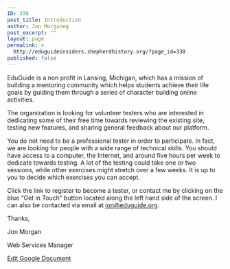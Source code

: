 ```yaml
---
ID: 338
post_title: Introduction
author: Jon Morganeg
post_excerpt: ""
layout: page
permalink: >
  http://eduguideinsiders.shepherdhistory.org/?page_id=338
published: false
---
```

<p>EduGuide is a non profit in Lansing, Michigan, which has a mission of building a mentoring community which helps students achieve their life goals by guiding them through a series of character building online activities.</p>
<p>The organization is looking for volunteer testers who are interested in dedicating some of their free time towards reviewing the existing site, testing new features, and sharing general feedback about our platform.</p>
<p>You do not need to be a professional tester in order to participate. In fact, we are looking for people with a wide range of technical skills. You should have access to a computer, the Internet, and around five hours per week to dedicate towards testing. A lot of the testing could take one or two sessions, while other exercises might stretch over a few weeks. It is up to you to decide which exercises you can accept.</p>
<p>Click the link to register to become a tester, or contact me by clicking on the blue “Get in Touch” button located along the left hand side of the screen. I can also be contacted via email at <a href="mailto:jon@eduguide.org">jon@eduguide.org</a>.</p>
<p></p>
<p>Thanks,</p>
<p></p>
<p>Jon Morgan</p>
<p>Web Services Manager</p>
<p></p>
<p></p>
<p></p>
<p><a href="https://docs.google.com/document/d/1IAp8zYItTbQZgLl5cvhJU9rYwB56cPZGrZ_2b_7CtT4/edit?usp=sharing">Edit Google Document</a></p>